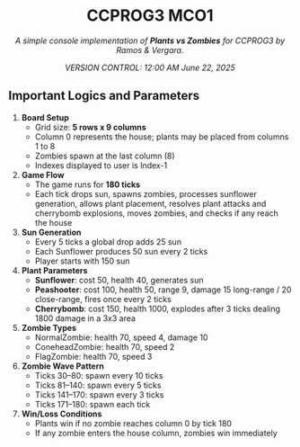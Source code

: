 <h1 align="center">CCPROG3 MCO1</h1>

<p align="center"><em>A simple console implementation of <strong>Plants vs Zombies</strong> for CCPROG3 by Ramos & Vergara.</em></p> 
<p align="center"><em>VERSION CONTROL: 12:00 AM June 22, 2025</em></p> 

<h2>Important Logics and Parameters</h2>

<ol>
<li><strong>Board Setup</strong>
  <ul>
    <li>Grid size: <strong>5 rows x 9 columns</strong></li>
    <li>Column 0 represents the house; plants may be placed from columns 1 to 8</li>
    <li>Zombies spawn at the last column (8)</li>
    <li>Indexes displayed to user is Index-1</li>
  </ul>
</li>

<li><strong>Game Flow</strong>
  <ul>
    <li>The game runs for <strong>180 ticks</strong></li>
    <li>Each tick drops sun, spawns zombies, processes sunflower generation, allows plant placement, resolves plant attacks and cherrybomb explosions, moves zombies, and checks if any reach the house</li>
  </ul>
</li>

<li><strong>Sun Generation</strong>
  <ul>
    <li>Every 5 ticks a global drop adds 25 sun</li>
    <li>Each Sunflower produces 50 sun every 2 ticks</li>
    <li>Player starts with 150 sun</li>
  </ul>
</li>

<li><strong>Plant Parameters</strong>
  <ul>
    <li><strong>Sunflower</strong>: cost 50, health 40, generates sun</li>
    <li><strong>Peashooter</strong>: cost 100, health 50, range 9, damage 15 long-range / 20 close-range, fires once every 2 ticks</li>
    <li><strong>Cherrybomb</strong>: cost 150, health 1000, explodes after 3 ticks dealing 1800 damage in a 3x3 area</li>
  </ul>
</li>

<li><strong>Zombie Types</strong>
  <ul>
    <li>NormalZombie: health 70, speed 4, damage 10</li>
    <li>ConeheadZombie: health 70, speed 2</li>
    <li>FlagZombie: health 70, speed 3</li>
  </ul>
</li>

<li><strong>Zombie Wave Pattern</strong>
  <ul>
    <li>Ticks 30–80: spawn every 10 ticks</li>
    <li>Ticks 81–140: spawn every 5 ticks</li>
    <li>Ticks 141–170: spawn every 3 ticks</li>
    <li>Ticks 171–180: spawn each tick</li>
  </ul>
</li>

<li><strong>Win/Loss Conditions</strong>
  <ul>
    <li>Plants win if no zombie reaches column 0 by tick 180</li>
    <li>If any zombie enters the house column, zombies win immediately</li>
  </ul>
</li>
</ol>

